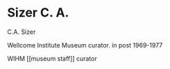 



# Sizer C. A.


C.A. Sizer

Wellcome Institute Museum curator. in post 1969-1977


WIHM [[museum staff]] curator